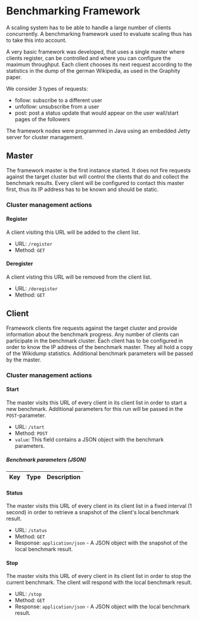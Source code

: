 # Benchmarking Framework
A scaling system has to be able to handle a large number of clients concurrently.
A benchmarking framework used to evaluate scaling thus has to take this into account.

A very basic framework was developed, that uses a single master where clients register, can be controlled and where you can configure the maximum throughput. Each client chooses its next request according to the statistics in the dump of the german Wikipedia, as used in the Graphity paper.

We consider 3 types of requests:
* follow: subscribe to a different user
* unfollow: unsubscribe from a user
* post: post a status update that would appear on the user wall/start pages of the followers

The framework nodes were programmed in Java using an embedded Jetty server for cluster management.

## Master
The framework master is the first instance started.
It does not fire requests against the target cluster but will control the clients that do and collect the benchmark results.
Every client will be configured to contact this master first, thus its IP address has to be known and should be static.

### Cluster management actions
#### Register
A client visiting this URL will be added to the client list.
* URL: `/register`
* Method: `GET`
#### Deregister
A client visting this URL will be removed from the client list.
* URL: `/deregister`
* Method: `GET`

## Client
Framework clients fire requests against the target cluster and provide information about the benchmark progress.
Any number of clients can participate in the benchmark cluster.
Each client has to be configured in order to know the IP address of the benchmark master.
They all hold a copy of the Wikidump statistics. Additional benchmark parameters will be passed by the master.

### Cluster management actions
#### Start
The master visits this URL of every client in its client list in order to start a new benchmark. Additional parameters for this run will be passed in the `POST`-parameter.
* URL: `/start`
* Method: `POST`
 * `value`: This field contains a JSON object with the benchmark parameters.

##### Benchmark parameters (JSON)
| Key | Type | Description |
| --- | ---- | ----------- |

#### Status
The master visits this URL of every client in its client list in a fixed interval (1 second) in order to retrieve a snapshot of the client's local benchmark result.
* URL: `/status`
* Method: `GET`
* Response: `application/json` - A JSON object with the snapshot of the local benchmark result.

#### Stop
The master visits this URL of every client in its client list in order to stop the current benchmark.
The client will respond with the local benchmark result.
* URL: `/stop`
* Method: `GET`
* Response: `application/json` - A JSON object with the local benchmark result.
